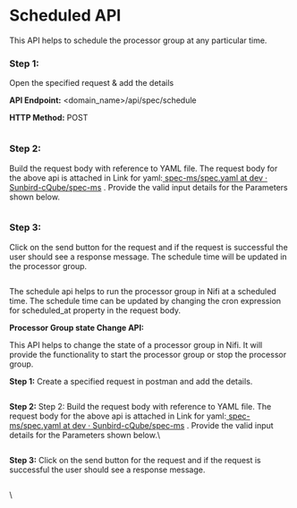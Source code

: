 # Scheduled API

This API helps to schedule the processor group at any particular time.

### Step 1:&#x20;

Open the specified request & add the details

**API Endpoint:** \<domain\_name>/api/spec/schedule

**HTTP Method:** POST

<figure><img src="https://lh4.googleusercontent.com/NB-aZ4e20WfpPJlzzv9tuYarjLxYkCJ2bfimAFeiABrjSxYTc4TrRuLWslRhMsDbUpRcYqhvXH9o61IoFh2lqmgSw7jHwS2IwNZCemmt_TqrTOR0Rdh-b2UqTIq4mK0RJLxMkWFSq-Fp79lkBpjHYwQ" alt=""><figcaption></figcaption></figure>

### Step 2:&#x20;

Build the request body with reference to YAML file. The request body for the above api is attached in Link for yaml:[ <img src="https://lh6.googleusercontent.com/6iHBv7-J6xyy-5gQJP5LFct6CCSQtWwle7mfLmderwHe8v6_YMtGn_fu6PStM26dCx9TCW2Cqczakl5bTHifrH-LWpnUHrCyJbcIUcY6qKS2tvJqc4eOxtgSbk6-cw_i_XznwisTSBuwldWvQFP1WLU" alt="" data-size="line">spec-ms/spec.yaml at dev · Sunbird-cQube/spec-ms](https://github.com/Sunbird-cQube/spec-ms/blob/dev/spec.yaml)   . Provide the valid input details for the Parameters shown below.&#x20;

<figure><img src="https://lh4.googleusercontent.com/jRI10tM1uT30UwtTaCoFaADJ_Ye_F5eASi_PU3nTA9OhJ1vT1Ct_ahXYLuCn8mmPUTdBxlp2QGQN6gvhto7G1SH_Et8RbOFD0fUGr10pYCyamczk5DGimoOO5todVMI0JB-hHnBhpWAqA5v6OtuG-NQ" alt=""><figcaption></figcaption></figure>

### Step 3:&#x20;

Click on the send button for the request and if the request is successful the user should see a response message. The schedule time will be updated in the processor group.

<figure><img src="https://lh5.googleusercontent.com/FcloJ0J3uWjLSAzzPJG5UyOSJnVKHiJ7rzbZGvafXUfRkYL3c-wxwsaQM4Xp2qbEZydGexoi23ndSVFzAVQSAIkjVB0-B6BEM-iMRQZl77Dcj0Q3o5Dm2Q9cugPCRRQo9tskb6dioeBVMBpm_LEjGAw" alt=""><figcaption></figcaption></figure>

The schedule api helps to run the processor group in Nifi at a scheduled time. The schedule time can be updated by changing the cron expression for scheduled\_at property in the request body.

**Processor Group state Change API:**

This API helps to change the state of a processor group in Nifi. It will provide the functionality to start the processor group or stop the processor group.

**Step 1:** Create  a specified request in postman  and add the details.

<figure><img src="https://lh7-us.googleusercontent.com/DUbTnb-ysYYg0xEfdQ9PUfOjlgHQtqOUBWfPYeP2V0vvIZCDZiSBKLOzVAsCMXNCHqa1U4A1hQNERHuRFuLeTMsOg9YgsR6w7TjbBRNQ9GdXVdluF5sZ0azvaPdl8OOEQkENCQHXZxtjd5doubzt8hg" alt=""><figcaption></figcaption></figure>

**Step 2:** Step 2: Build the request body with reference to YAML file. The request body for the above api is attached in Link for yaml:[ <img src="https://lh7-us.googleusercontent.com/qMa3emhWmrFwRvUTkiQ2q6CTtXbsK8PIdipItYpsUr3HhNR-_V6qiNWE0GQVt-cd48WOMBVEkeIc2XS0nCO4evRngYks1dhVYwi2bvNlAT9EtDmrzzMr0Q6lzbrG_ErLLGnrFSthZpYXrf0NgJ4d6B4" alt="" data-size="line">spec-ms/spec.yaml at dev · Sunbird-cQube/spec-ms](https://github.com/Sunbird-cQube/spec-ms/blob/dev/spec.yaml)   . Provide the valid input details for the Parameters shown below.\


<figure><img src="https://lh7-us.googleusercontent.com/4muG8rfsdrBueNhcp8CUeBf-4JHyIO7-K-_dY7un7aqgkv4v-DplFXNt9OvPWEBwYelLjXM_A4ezqnOKDnuQScav6OtjYZWN6HdZxtt0t7v34NAFh1P3rldBLZA34YNL17uUyapT1xAtl-2Y5A3OzCI" alt=""><figcaption></figcaption></figure>

&#x20;**Step 3:** Click on the send button for the request and if the request is successful the user should see a response message.&#x20;

<figure><img src="https://lh7-us.googleusercontent.com/8jDYjaK9n0OCK9DSbiObVMael4Yjg53hopfSQan9mdPDDgDuVhrA3RH9x2ixFCqJwVaI5F7igNXBDWZ79xRL4CbYJVcICtFSJgPZTlXnLUmBKUjzaEkoE-9YL6Rk3BFjGHCKsBEu9wa02rwcPWm3KRY" alt=""><figcaption></figcaption></figure>

\
